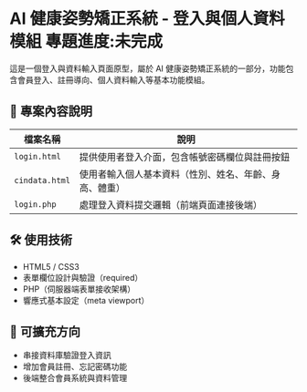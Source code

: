 # AI 健康姿勢矯正系統 - 登入與個人資料模組 專題進度:未完成
這是一個登入與資料輸入頁面原型，屬於 AI 健康姿勢矯正系統的一部分，功能包含會員登入、註冊導向、個人資料輸入等基本功能模組。
## 📁 專案內容說明
| 檔案名稱     | 說明                                               |
|--------------|----------------------------------------------------|
| `login.html` | 提供使用者登入介面，包含帳號密碼欄位與註冊按鈕    |
| `cindata.html` | 使用者輸入個人基本資料（性別、姓名、年齡、身高、體重） |
| `login.php`  | 處理登入資料提交邏輯（前端頁面連接後端）          |

## 🛠 使用技術
- HTML5 / CSS3
- 表單欄位設計與驗證（required）
- PHP（伺服器端表單接收架構）
- 響應式基本設定（meta viewport）

## 🚀 可擴充方向
- 串接資料庫驗證登入資訊
- 增加會員註冊、忘記密碼功能
- 後端整合會員系統與資料管理

